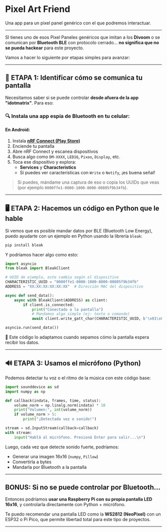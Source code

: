 # Pixel Art Friend
Una app para un pixel panel genérico con el que podremos interactuar.

--- 

SI tienes uno de esos Pixel Paneles genéricos que imitan a los **Divoom** o se comunican por **Bluetooth BLE** con protocolo cerrado… **no significa que no se pueda hackear** para este proyecto.

Vamos a hacer lo siguiente por etapas simples para avanzar:

---

## 🧪 ETAPA 1: Identificar cómo se comunica tu pantalla

Necesitamos saber si se puede controlar **desde afuera de la app "idotmatrix"**. Para eso:

### 🔍 Instala una app espía de Bluetooth en tu celular:

#### En Android:
1. Instala **[nRF Connect (Play Store)](https://play.google.com/store/apps/details?id=no.nordicsemi.android.mcp)**
2. Enciende tu pantalla
3. Abre nRF Connect y escanea dispositivos
4. Busca algo como `DM-XXXX`, `LED16`, `Pixoo`, `Display`, etc.
5. Toca ese dispositivo y explora:
   - **Services** y **Characteristics**
   - Si puedes ver características con `Write` o `Notify`, ¡es buena señal!

> Si puedes, mándame una captura de eso o copia los UUIDs que veas (por ejemplo `0000ffe1-0000-1000-8000-00805f9b34fb`).

---

## 🖥️ ETAPA 2: Hacemos un código en Python que le hable

Si vemos que es posible mandar datos por BLE (Bluetooth Low Energy), puedo ayudarte con un ejemplo en Python usando la librería `bleak`:

```bash
pip install bleak
```

Y podríamos hacer algo como esto:

```python
import asyncio
from bleak import BleakClient

# UUID de ejemplo, este cambia según el dispositivo
CHARACTERISTIC_UUID = "0000ffe1-0000-1000-8000-00805f9b34fb"
ADDRESS = "XX:XX:XX:XX:XX:XX"  # Dirección MAC del dispositivo

async def send_data():
    async with BleakClient(ADDRESS) as client:
        if client.is_connected:
            print("Conectado a la pantalla")
            # Mandamos algo simple (ej: texto o comando)
            await client.write_gatt_char(CHARACTERISTIC_UUID, b'\x01\x02\x03...')

asyncio.run(send_data())
```

🔧 Este código lo adaptamos cuando sepamos cómo la pantalla espera recibir los datos.

---

## 🔊 ETAPA 3: Usamos el micrófono (Python)

Podemos detectar tu voz o el ritmo de la música con este código base:

```python
import sounddevice as sd
import numpy as np

def callback(indata, frames, time, status):
    volume_norm = np.linalg.norm(indata) * 10
    print("Volumen:", int(volume_norm))
    if volume_norm > 5:
        print("¡Detectada voz o sonido!")

stream = sd.InputStream(callback=callback)
with stream:
    input("Hablá al micrófono. Presioná Enter para salir...\n")
```

Luego, cada vez que detecte sonido fuerte, podríamos:
- Generar una imagen 16x16 (`numpy`, `Pillow`)
- Convertirla a bytes
- Mandarla por Bluetooth a la pantalla

---

## BONUS: Si no se puede controlar por Bluetooth...

Entonces podríamos **usar una Raspberry Pi con su propia pantalla LED 16x16**, y controlarla directamente con Python + micrófono.

Te puedo recomendar una pantalla LED como la **WS2812 (NeoPixel)** con un ESP32 o Pi Pico, que permite libertad total para este tipo de proyectos.

---
